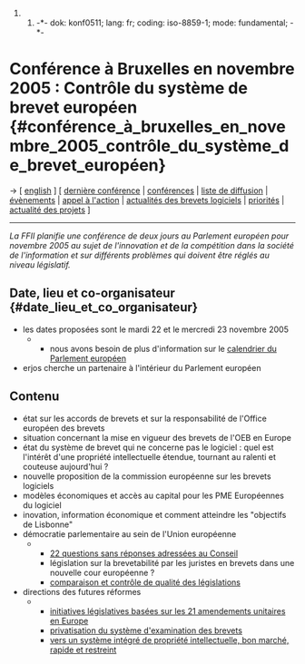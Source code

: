 1.  1.  -\*- dok: konf0511; lang: fr; coding: iso-8859-1; mode:
        fundamental; -\*-

# Conférence à Bruxelles en novembre 2005 : Contrôle du système de brevet européen {#conférence_à_bruxelles_en_novembre_2005_contrôle_du_système_de_brevet_européen}

-\> \[ [ english](Konf0511En "wikilink") \] \[ [ dernière
conférence](Konf050629En "wikilink") \| [
conférences](KonfEn "wikilink") \| [liste de
diffusion](http://lists.ffii.org/mailman/listinfo/konf-parl/ "wikilink")
\| [ évènements](SwpatpenmiEn "wikilink") \| [ appel à
l\'action](Cpedu0507En "wikilink") \| [ actualités des brevets
logiciels](SwpatcninoFr "wikilink") \| [
priorités](FfiiprojPriorEn "wikilink") \| [ actualité des
projets](FfiprojNewsEn "wikilink") \]

------------------------------------------------------------------------

*La FFII planifie une conférence de deux jours au Parlement européen
pour novembre 2005 au sujet de l\'innovation et de la compétition dans
la société de l\'information et sur différents problèmes qui doivent
être réglés au niveau législatif.*

## Date, lieu et co-organisateur {#date_lieu_et_co_organisateur}

-   les dates proposées sont le mardi 22 et le mercredi 23 novembre 2005
    -   -   nous avons besoin de plus d\'information sur le [calendrier
            du Parlement
            européen](http://www.europarl.eu.int/plenary/cal2005_en.pdf "wikilink")
-   erjos cherche un partenaire à l\'intérieur du Parlement européen

## Contenu

-   état sur les accords de brevets et sur la responsabilité de
    l\'Office européen des brevets
-   situation concernant la mise en vigueur des brevets de l\'OEB en
    Europe
-   état du système de brevet qui ne concerne pas le logiciel : quel est
    l\'intérêt d\'une propriété intellectuelle étendue, tournant au
    ralenti et couteuse aujourd\'hui ?
-   nouvelle proposition de la commission européenne sur les brevets
    logiciels
-   modèles économiques et accès au capital pour les PME Européennes du
    logiciel
-   inovation, information économique et comment atteindre les
    \"objectifs de Lisbonne\"
-   démocratie parlementaire au sein de l\'Union européenne
    -   -   [ 22 questions sans réponses adressées au
            Conseil](LtrFfiiCons050308Fr "wikilink")
        -   législation sur la brevetabilité par les juristes en brevets
            dans une nouvelle cour européenne ?
        -   [comparaison et contrôle de qualité des
            législations](http://swpat.ffii.org/analysis/testsuite/ "wikilink")
-   directions des futures réformes
    -   -   [ initiatives législatives basées sur les 21 amendements
            unitaires en Europe](AmPlenPr050701Fr "wikilink")
        -   [ privatisation du système d\'examination des
            brevets](PatexamReformEn "wikilink")
        -   [ vers un système intégré de propriété intellectuelle, bon
            marché, rapide et restreint](IndpropEn "wikilink")
